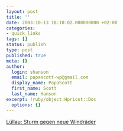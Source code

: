 ```yaml
---
layout: post
title: ''
date: 2003-10-13 18:10:02.000000000 +02:00
categories:
- quick links
tags: []
status: publish
type: post
published: true
meta: {}
author:
  login: shanson
  email: papascott-wp@gmail.com
  display_name: PapaScott
  first_name: Scott
  last_name: Hanson
excerpt: !ruby/object:Hpricot::Doc
  options: {}
---
```

<p><a title="Hey, we're in the Hamburger Abendblatt!" href="http://www.abendblatt.de/daten/2003/10/13/217568.html">Lüllau: Sturm gegen neue Windräder</a></p>
